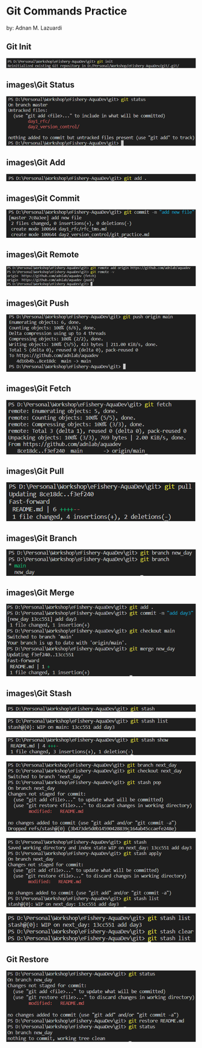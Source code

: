 # Git Commands Practice
by: Adnan M. Lazuardi

## Git Init

![](./images/git_init.png)

## images\Git Status

![](images\git_status.png)

## images\Git Add

![](images\git_add.png)

## images\Git Commit

![](images\git_commit.png)

## images\Git Remote

![](images\git_remote.png)

## images\Git Push

![](images\git_push.png)

## images\Git Fetch

![](images\git_fetch.png)

## images\Git Pull

![](images\git_pull.png)

## images\Git Branch

![](images\git_branch.png)

## images\Git Merge

![](images\git_merge.png)

## images\Git Stash

![](images\git_stash.png)

![](images\git_stash_list.png)

![](images\git_stash_show.png)

![](images\git_stash_pop.png)

![](images\git_stash_apply.png)

![](images\git_stash_clear.png)

## Git Restore

![](images\git_restore.png)